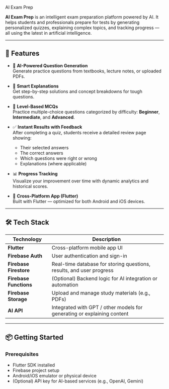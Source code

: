 AI Exam Prep

**AI Exam Prep** is an intelligent exam preparation platform powered by AI. It helps students and professionals prepare for tests by generating personalized quizzes, explaining complex topics, and tracking progress — all using the latest in artificial intelligence.

---

## 🚀 Features

- 🤖 **AI-Powered Question Generation**  
  Generate practice questions from textbooks, lecture notes, or uploaded PDFs.

- 🧠 **Smart Explanations**  
  Get step-by-step solutions and concept breakdowns for tough questions.

- 🧩 **Level-Based MCQs**  
  Practice multiple-choice questions categorized by difficulty: **Beginner**, **Intermediate**, and **Advanced**.

- ✅ **Instant Results with Feedback**  
  After completing a quiz, students receive a detailed review page showing:
  - Their selected answers  
  - The correct answers  
  - Which questions were right or wrong  
  - Explanations (where applicable)

- 📊 **Progress Tracking**  
  Visualize your improvement over time with dynamic analytics and historical scores.

- 📱 **Cross-Platform App (Flutter)**  
  Built with Flutter — optimized for both Android and iOS devices.

---

## 🛠️ Tech Stack

| Technology | Description                        |
|------------|------------------------------------|
| **Flutter**   | Cross-platform mobile app UI         |
| **Firebase Auth** | User authentication and sign-in  |
| **Firebase Firestore** | Real-time database for storing questions, results, and user progress |
| **Firebase Functions** | (Optional) Backend logic for AI integration or automation |
| **Firebase Storage** | Upload and manage study materials (e.g., PDFs) |
| **AI API** | Integrated with GPT / other models for generating or explaining content |

---

## 📦 Getting Started

### Prerequisites

- Flutter SDK installed
- Firebase project setup
- Android/iOS emulator or physical device
- (Optional) API key for AI-based services (e.g., OpenAI, Gemini)

